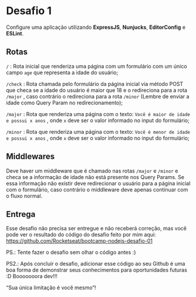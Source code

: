 # Desafio 1

Configure uma aplicação utilizando **ExpressJS**, **Nunjucks**, **EditorConfig** e **ESLint**. 

## Rotas

`/` : Rota inicial que renderiza uma página com um formulário com um único campo `age` que representa a idade do usuário;

`/check` : Rota chamada pelo formulário da página inicial via método POST que checa se a idade do usuário é maior que 18 e o redireciona para a rota `/major` , caso contrário o redireciona para a rota `/minor` (Lembre de enviar a idade como Query Param no redirecionamento);

`/major` : Rota que renderiza uma página com o texto: `Você é maior de idade e possui x anos` , onde `x` deve ser o valor informado no input do formulário;

`/minor` : Rota que renderiza uma página com o texto: `Você é menor de idade e possui x anos` , onde `x` deve ser o valor informado no input do formulário;

## Middlewares

Deve haver um middleware que é chamado nas rotas `/major` e `/minor` e checa se a informação de idade não está presente nos Query Params. Se essa informação não existir deve redirecionar o usuário para a página inicial com o formulário, caso contrário o middleware deve apenas continuar com o fluxo normal.

## Entrega

Esse desafio não precisa ser entregue e não receberá correção, mas você pode ver o resultado do código do desafio feito por mim aqui: https://github.com/Rocketseat/bootcamp-nodejs-desafio-01

PS.: Tente fazer o desafio sem olhar o código antes :)

PS2.: Após concluir o desafio, adicionar esse código ao seu Github é uma boa forma de demonstrar seus conhecimentos para oportunidades futuras :D
Booooooora dev!!!

“Sua única limitação é você mesmo”!
